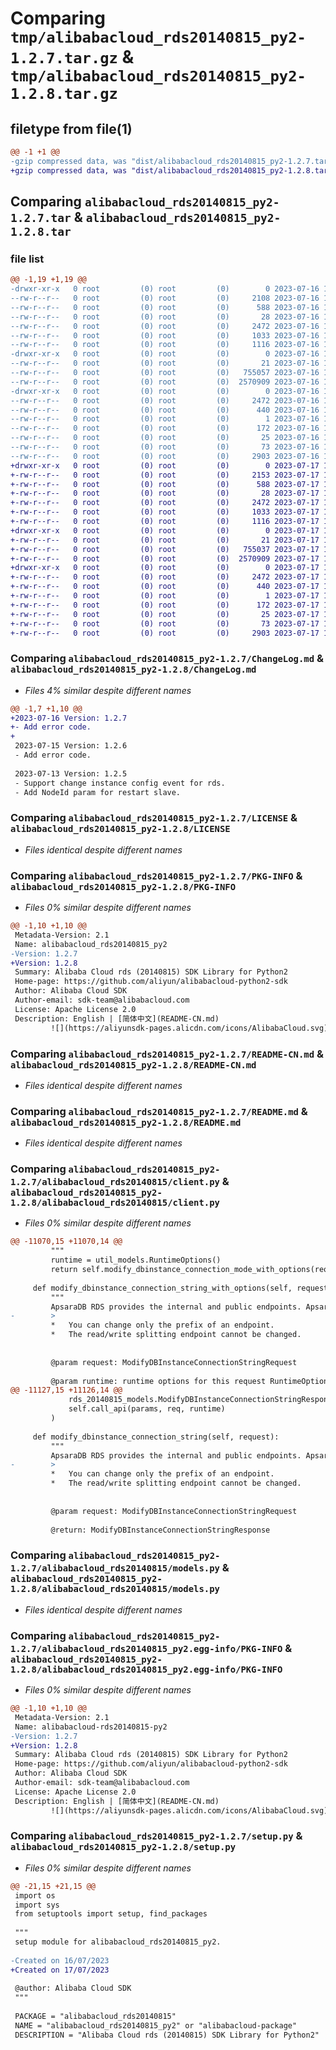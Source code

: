 # Comparing `tmp/alibabacloud_rds20140815_py2-1.2.7.tar.gz` & `tmp/alibabacloud_rds20140815_py2-1.2.8.tar.gz`

## filetype from file(1)

```diff
@@ -1 +1 @@
-gzip compressed data, was "dist/alibabacloud_rds20140815_py2-1.2.7.tar", last modified: Sun Jul 16 15:09:46 2023, max compression
+gzip compressed data, was "dist/alibabacloud_rds20140815_py2-1.2.8.tar", last modified: Mon Jul 17 15:10:36 2023, max compression
```

## Comparing `alibabacloud_rds20140815_py2-1.2.7.tar` & `alibabacloud_rds20140815_py2-1.2.8.tar`

### file list

```diff
@@ -1,19 +1,19 @@
-drwxr-xr-x   0 root         (0) root         (0)        0 2023-07-16 15:09:46.000000 alibabacloud_rds20140815_py2-1.2.7/
--rw-r--r--   0 root         (0) root         (0)     2108 2023-07-16 15:09:46.000000 alibabacloud_rds20140815_py2-1.2.7/ChangeLog.md
--rw-r--r--   0 root         (0) root         (0)      588 2023-07-16 15:09:46.000000 alibabacloud_rds20140815_py2-1.2.7/LICENSE
--rw-r--r--   0 root         (0) root         (0)       28 2023-07-16 15:09:46.000000 alibabacloud_rds20140815_py2-1.2.7/MANIFEST.in
--rw-r--r--   0 root         (0) root         (0)     2472 2023-07-16 15:09:46.000000 alibabacloud_rds20140815_py2-1.2.7/PKG-INFO
--rw-r--r--   0 root         (0) root         (0)     1033 2023-07-16 15:09:46.000000 alibabacloud_rds20140815_py2-1.2.7/README-CN.md
--rw-r--r--   0 root         (0) root         (0)     1116 2023-07-16 15:09:46.000000 alibabacloud_rds20140815_py2-1.2.7/README.md
-drwxr-xr-x   0 root         (0) root         (0)        0 2023-07-16 15:09:46.000000 alibabacloud_rds20140815_py2-1.2.7/alibabacloud_rds20140815/
--rw-r--r--   0 root         (0) root         (0)       21 2023-07-16 15:09:46.000000 alibabacloud_rds20140815_py2-1.2.7/alibabacloud_rds20140815/__init__.py
--rw-r--r--   0 root         (0) root         (0)   755057 2023-07-16 15:09:46.000000 alibabacloud_rds20140815_py2-1.2.7/alibabacloud_rds20140815/client.py
--rw-r--r--   0 root         (0) root         (0)  2570909 2023-07-16 15:09:46.000000 alibabacloud_rds20140815_py2-1.2.7/alibabacloud_rds20140815/models.py
-drwxr-xr-x   0 root         (0) root         (0)        0 2023-07-16 15:09:46.000000 alibabacloud_rds20140815_py2-1.2.7/alibabacloud_rds20140815_py2.egg-info/
--rw-r--r--   0 root         (0) root         (0)     2472 2023-07-16 15:09:46.000000 alibabacloud_rds20140815_py2-1.2.7/alibabacloud_rds20140815_py2.egg-info/PKG-INFO
--rw-r--r--   0 root         (0) root         (0)      440 2023-07-16 15:09:46.000000 alibabacloud_rds20140815_py2-1.2.7/alibabacloud_rds20140815_py2.egg-info/SOURCES.txt
--rw-r--r--   0 root         (0) root         (0)        1 2023-07-16 15:09:46.000000 alibabacloud_rds20140815_py2-1.2.7/alibabacloud_rds20140815_py2.egg-info/dependency_links.txt
--rw-r--r--   0 root         (0) root         (0)      172 2023-07-16 15:09:46.000000 alibabacloud_rds20140815_py2-1.2.7/alibabacloud_rds20140815_py2.egg-info/requires.txt
--rw-r--r--   0 root         (0) root         (0)       25 2023-07-16 15:09:46.000000 alibabacloud_rds20140815_py2-1.2.7/alibabacloud_rds20140815_py2.egg-info/top_level.txt
--rw-r--r--   0 root         (0) root         (0)       73 2023-07-16 15:09:46.000000 alibabacloud_rds20140815_py2-1.2.7/setup.cfg
--rw-r--r--   0 root         (0) root         (0)     2903 2023-07-16 15:09:46.000000 alibabacloud_rds20140815_py2-1.2.7/setup.py
+drwxr-xr-x   0 root         (0) root         (0)        0 2023-07-17 15:10:36.000000 alibabacloud_rds20140815_py2-1.2.8/
+-rw-r--r--   0 root         (0) root         (0)     2153 2023-07-17 15:10:36.000000 alibabacloud_rds20140815_py2-1.2.8/ChangeLog.md
+-rw-r--r--   0 root         (0) root         (0)      588 2023-07-17 15:10:36.000000 alibabacloud_rds20140815_py2-1.2.8/LICENSE
+-rw-r--r--   0 root         (0) root         (0)       28 2023-07-17 15:10:36.000000 alibabacloud_rds20140815_py2-1.2.8/MANIFEST.in
+-rw-r--r--   0 root         (0) root         (0)     2472 2023-07-17 15:10:36.000000 alibabacloud_rds20140815_py2-1.2.8/PKG-INFO
+-rw-r--r--   0 root         (0) root         (0)     1033 2023-07-17 15:10:36.000000 alibabacloud_rds20140815_py2-1.2.8/README-CN.md
+-rw-r--r--   0 root         (0) root         (0)     1116 2023-07-17 15:10:36.000000 alibabacloud_rds20140815_py2-1.2.8/README.md
+drwxr-xr-x   0 root         (0) root         (0)        0 2023-07-17 15:10:36.000000 alibabacloud_rds20140815_py2-1.2.8/alibabacloud_rds20140815/
+-rw-r--r--   0 root         (0) root         (0)       21 2023-07-17 15:10:36.000000 alibabacloud_rds20140815_py2-1.2.8/alibabacloud_rds20140815/__init__.py
+-rw-r--r--   0 root         (0) root         (0)   755037 2023-07-17 15:10:36.000000 alibabacloud_rds20140815_py2-1.2.8/alibabacloud_rds20140815/client.py
+-rw-r--r--   0 root         (0) root         (0)  2570909 2023-07-17 15:10:36.000000 alibabacloud_rds20140815_py2-1.2.8/alibabacloud_rds20140815/models.py
+drwxr-xr-x   0 root         (0) root         (0)        0 2023-07-17 15:10:36.000000 alibabacloud_rds20140815_py2-1.2.8/alibabacloud_rds20140815_py2.egg-info/
+-rw-r--r--   0 root         (0) root         (0)     2472 2023-07-17 15:10:36.000000 alibabacloud_rds20140815_py2-1.2.8/alibabacloud_rds20140815_py2.egg-info/PKG-INFO
+-rw-r--r--   0 root         (0) root         (0)      440 2023-07-17 15:10:36.000000 alibabacloud_rds20140815_py2-1.2.8/alibabacloud_rds20140815_py2.egg-info/SOURCES.txt
+-rw-r--r--   0 root         (0) root         (0)        1 2023-07-17 15:10:36.000000 alibabacloud_rds20140815_py2-1.2.8/alibabacloud_rds20140815_py2.egg-info/dependency_links.txt
+-rw-r--r--   0 root         (0) root         (0)      172 2023-07-17 15:10:36.000000 alibabacloud_rds20140815_py2-1.2.8/alibabacloud_rds20140815_py2.egg-info/requires.txt
+-rw-r--r--   0 root         (0) root         (0)       25 2023-07-17 15:10:36.000000 alibabacloud_rds20140815_py2-1.2.8/alibabacloud_rds20140815_py2.egg-info/top_level.txt
+-rw-r--r--   0 root         (0) root         (0)       73 2023-07-17 15:10:36.000000 alibabacloud_rds20140815_py2-1.2.8/setup.cfg
+-rw-r--r--   0 root         (0) root         (0)     2903 2023-07-17 15:10:36.000000 alibabacloud_rds20140815_py2-1.2.8/setup.py
```

### Comparing `alibabacloud_rds20140815_py2-1.2.7/ChangeLog.md` & `alibabacloud_rds20140815_py2-1.2.8/ChangeLog.md`

 * *Files 4% similar despite different names*

```diff
@@ -1,7 +1,10 @@
+2023-07-16 Version: 1.2.7
+- Add error code.
+
 2023-07-15 Version: 1.2.6
 - Add error code.
 
 2023-07-13 Version: 1.2.5
 - Support change instance config event for rds.
 - Add NodeId param for restart slave.
```

### Comparing `alibabacloud_rds20140815_py2-1.2.7/LICENSE` & `alibabacloud_rds20140815_py2-1.2.8/LICENSE`

 * *Files identical despite different names*

### Comparing `alibabacloud_rds20140815_py2-1.2.7/PKG-INFO` & `alibabacloud_rds20140815_py2-1.2.8/PKG-INFO`

 * *Files 0% similar despite different names*

```diff
@@ -1,10 +1,10 @@
 Metadata-Version: 2.1
 Name: alibabacloud_rds20140815_py2
-Version: 1.2.7
+Version: 1.2.8
 Summary: Alibaba Cloud rds (20140815) SDK Library for Python2
 Home-page: https://github.com/aliyun/alibabacloud-python2-sdk
 Author: Alibaba Cloud SDK
 Author-email: sdk-team@alibabacloud.com
 License: Apache License 2.0
 Description: English | [简体中文](README-CN.md)
         ![](https://aliyunsdk-pages.alicdn.com/icons/AlibabaCloud.svg)
```

### Comparing `alibabacloud_rds20140815_py2-1.2.7/README-CN.md` & `alibabacloud_rds20140815_py2-1.2.8/README-CN.md`

 * *Files identical despite different names*

### Comparing `alibabacloud_rds20140815_py2-1.2.7/README.md` & `alibabacloud_rds20140815_py2-1.2.8/README.md`

 * *Files identical despite different names*

### Comparing `alibabacloud_rds20140815_py2-1.2.7/alibabacloud_rds20140815/client.py` & `alibabacloud_rds20140815_py2-1.2.8/alibabacloud_rds20140815/client.py`

 * *Files 0% similar despite different names*

```diff
@@ -11070,15 +11070,14 @@
         """
         runtime = util_models.RuntimeOptions()
         return self.modify_dbinstance_connection_mode_with_options(request, runtime)
 
     def modify_dbinstance_connection_string_with_options(self, request, runtime):
         """
         ApsaraDB RDS provides the internal and public endpoints. ApsaraDB RDS also allows hybrid access by using both a virtual private cloud (VPC) endpoint and a classic network endpoint.
-        >
         *   You can change only the prefix of an endpoint.
         *   The read/write splitting endpoint cannot be changed.
         
 
         @param request: ModifyDBInstanceConnectionStringRequest
 
         @param runtime: runtime options for this request RuntimeOptions
@@ -11127,15 +11126,14 @@
             rds_20140815_models.ModifyDBInstanceConnectionStringResponse(),
             self.call_api(params, req, runtime)
         )
 
     def modify_dbinstance_connection_string(self, request):
         """
         ApsaraDB RDS provides the internal and public endpoints. ApsaraDB RDS also allows hybrid access by using both a virtual private cloud (VPC) endpoint and a classic network endpoint.
-        >
         *   You can change only the prefix of an endpoint.
         *   The read/write splitting endpoint cannot be changed.
         
 
         @param request: ModifyDBInstanceConnectionStringRequest
 
         @return: ModifyDBInstanceConnectionStringResponse
```

### Comparing `alibabacloud_rds20140815_py2-1.2.7/alibabacloud_rds20140815/models.py` & `alibabacloud_rds20140815_py2-1.2.8/alibabacloud_rds20140815/models.py`

 * *Files identical despite different names*

### Comparing `alibabacloud_rds20140815_py2-1.2.7/alibabacloud_rds20140815_py2.egg-info/PKG-INFO` & `alibabacloud_rds20140815_py2-1.2.8/alibabacloud_rds20140815_py2.egg-info/PKG-INFO`

 * *Files 0% similar despite different names*

```diff
@@ -1,10 +1,10 @@
 Metadata-Version: 2.1
 Name: alibabacloud-rds20140815-py2
-Version: 1.2.7
+Version: 1.2.8
 Summary: Alibaba Cloud rds (20140815) SDK Library for Python2
 Home-page: https://github.com/aliyun/alibabacloud-python2-sdk
 Author: Alibaba Cloud SDK
 Author-email: sdk-team@alibabacloud.com
 License: Apache License 2.0
 Description: English | [简体中文](README-CN.md)
         ![](https://aliyunsdk-pages.alicdn.com/icons/AlibabaCloud.svg)
```

### Comparing `alibabacloud_rds20140815_py2-1.2.7/setup.py` & `alibabacloud_rds20140815_py2-1.2.8/setup.py`

 * *Files 0% similar despite different names*

```diff
@@ -21,15 +21,15 @@
 import os
 import sys
 from setuptools import setup, find_packages
 
 """
 setup module for alibabacloud_rds20140815_py2.
 
-Created on 16/07/2023
+Created on 17/07/2023
 
 @author: Alibaba Cloud SDK
 """
 
 PACKAGE = "alibabacloud_rds20140815"
 NAME = "alibabacloud_rds20140815_py2" or "alibabacloud-package"
 DESCRIPTION = "Alibaba Cloud rds (20140815) SDK Library for Python2"
```

